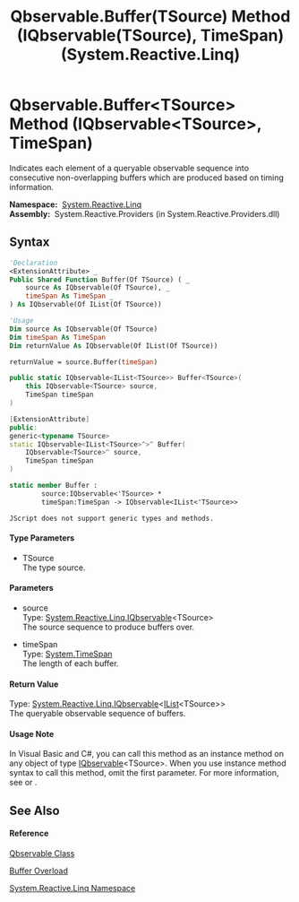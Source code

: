 ﻿---
title: Qbservable.Buffer(TSource) Method (IQbservable(TSource), TimeSpan) (System.Reactive.Linq)
TOCTitle: Buffer(TSource) Method (IQbservable(TSource), TimeSpan)
ms:assetid: M:System.Reactive.Linq.Qbservable.Buffer``1(System.Reactive.Linq.IQbservable{``0},System.TimeSpan)
ms:mtpsurl: https://msdn.microsoft.com/en-us/library/Hh211913(v=VS.103)
ms:contentKeyID: 36069614
ms.date: 06/28/2011
mtps_version: v=VS.103
dev_langs:
- vb
- csharp
- c++
- fsharp
- jscript
---

# Qbservable.Buffer\<TSource\> Method (IQbservable\<TSource\>, TimeSpan)

Indicates each element of a queryable observable sequence into consecutive non-overlapping buffers which are produced based on timing information.

**Namespace:**  [System.Reactive.Linq](hh211929\(v=vs.103\).md)  
**Assembly:**  System.Reactive.Providers (in System.Reactive.Providers.dll)

## Syntax

``` vb
'Declaration
<ExtensionAttribute> _
Public Shared Function Buffer(Of TSource) ( _
    source As IQbservable(Of TSource), _
    timeSpan As TimeSpan _
) As IQbservable(Of IList(Of TSource))
```

``` vb
'Usage
Dim source As IQbservable(Of TSource)
Dim timeSpan As TimeSpan
Dim returnValue As IQbservable(Of IList(Of TSource))

returnValue = source.Buffer(timeSpan)
```

``` csharp
public static IQbservable<IList<TSource>> Buffer<TSource>(
    this IQbservable<TSource> source,
    TimeSpan timeSpan
)
```

``` c++
[ExtensionAttribute]
public:
generic<typename TSource>
static IQbservable<IList<TSource>^>^ Buffer(
    IQbservable<TSource>^ source, 
    TimeSpan timeSpan
)
```

``` fsharp
static member Buffer : 
        source:IQbservable<'TSource> * 
        timeSpan:TimeSpan -> IQbservable<IList<'TSource>> 
```

``` jscript
JScript does not support generic types and methods.
```

#### Type Parameters

  - TSource  
    The type source.

#### Parameters

  - source  
    Type: [System.Reactive.Linq.IQbservable](hh229328\(v=vs.103\).md)\<TSource\>  
    The source sequence to produce buffers over.  

<!-- end list -->

  - timeSpan  
    Type: [System.TimeSpan](https://msdn.microsoft.com/en-us/library/269ew577)  
    The length of each buffer.  

#### Return Value

Type: [System.Reactive.Linq.IQbservable](hh229328\(v=vs.103\).md)\<[IList](https://msdn.microsoft.com/en-us/library/5y536ey6)\<TSource\>\>  
The queryable observable sequence of buffers.  

#### Usage Note

In Visual Basic and C\#, you can call this method as an instance method on any object of type [IQbservable](hh229328\(v=vs.103\).md)\<TSource\>. When you use instance method syntax to call this method, omit the first parameter. For more information, see [](https://msdn.microsoft.com/en-us/library/Bb384936) or [](https://msdn.microsoft.com/en-us/library/Bb383977).

## See Also

#### Reference

[Qbservable Class](hh211693\(v=vs.103\).md)

[Buffer Overload](hh211908\(v=vs.103\).md)

[System.Reactive.Linq Namespace](hh211929\(v=vs.103\).md)

